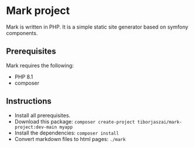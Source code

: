# Mark project

Mark is written in PHP. It is a simple static site generator based on symfony components.

## Prerequisites

Mark requires the following:

- PHP 8.1
- composer

## Instructions

- Install all prerequisites.
- Download this package: `composer create-project tiborjaszai/mark-project:dev-main myapp`
- Install the dependencies: `composer install`
- Convert markdown files to html pages: `./mark`
